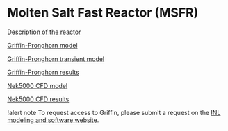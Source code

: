 # Molten Salt Fast Reactor (MSFR)

[Description of the reactor](msfr/reactor_description.md)

[Griffin-Pronghorn model](msfr/griffin_pgh_model.md)

[Griffin-Pronghorn transient model](msfr/griffin_pgh_transient_model.md)

[Griffin-Pronghorn results](msfr/griffin_pgh_results.md)

[Nek5000 CFD model](msfr/nek5000_cfd_model.md)

[Nek5000 CFD results](msfr/nek5000_cfd_results.md)

!alert note
To request access to Griffin, please submit a request on the
[INL modeling and software website](https://modsimcode.inl.gov/SitePages/Home.aspx).

